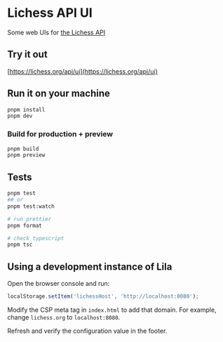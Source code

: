 # Lichess API UI

Some web UIs for [the Lichess API](https://lichess.org/api)

## Try it out

[https://lichess.org/api/ui](https://lichess.org/api/ui)

## Run it on your machine

```bash
pnpm install
pnpm dev
```

### Build for production + preview

```bash
pnpm build
pnpm preview
```

## Tests

```bash
pnpm test
## or
pnpm test:watch
```

```bash
# run prettier
pnpm format

# check typescript
pnpm tsc
```

## Using a development instance of Lila

Open the browser console and run:

```js
localStorage.setItem('lichessHost', 'http://localhost:8080');
```

Modify the CSP meta tag in `index.html` to add that domain. For example, change `lichess.org` to `localhost:8080`.

Refresh and verify the configuration value in the footer.
